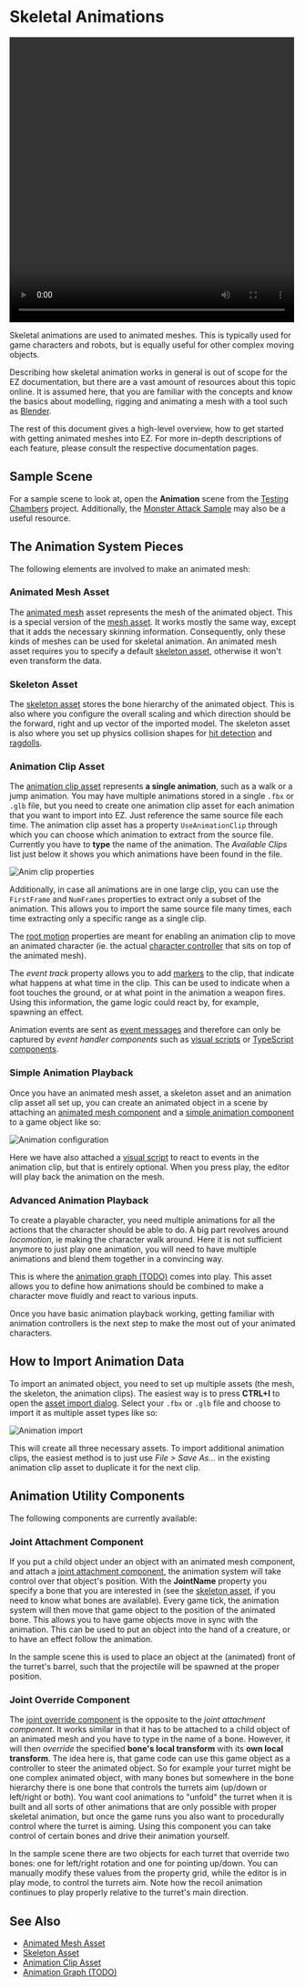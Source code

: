 # Skeletal Animations

<video src="../media/skeletal-anim.webm" width="500" height="500" autoplay loop></video>

Skeletal animations are used to animated meshes. This is typically used for game characters and robots, but is equally useful for other complex moving objects.

Describing how skeletal animation works in general is out of scope for the EZ documentation, but there are a vast amount of resources about this topic online. It is assumed here, that you are familiar with the concepts and know the basics about modelling, rigging and animating a mesh with a tool such as [Blender](https://www.blender.org).

The rest of this document gives a high-level overview, how to get started with getting animated meshes into EZ. For more in-depth descriptions of each feature, please consult the respective documentation pages.

## Sample Scene

For a sample scene to look at, open the **Animation** scene from the [Testing Chambers](../../../samples/testing-chambers.md) project. Additionally, the [Monster Attack Sample](../../../samples/monster-attack/monster-attack.md) may also be a useful resource.

## The Animation System Pieces

The following elements are involved to make an animated mesh:

### Animated Mesh Asset

The [animated mesh](animated-mesh-asset.md) asset represents the mesh of the animated object. This is a special version of the [mesh asset](../../graphics/meshes/mesh-asset.md). It works mostly the same way, except that it adds the necessary skinning information. Consequently, only these kinds of meshes can be used for skeletal animation. An animated mesh asset requires you to specify a default [skeleton asset](skeleton-asset.md), otherwise it won't even transform the data.

### Skeleton Asset

The [skeleton asset](skeleton-asset.md) stores the bone hierarchy of the animated object. This is also where you configure the overall scaling and which direction should be the forward, right and up vector of the imported model. The skeleton asset is also where you set up physics collision shapes for [hit detection](../../physics/jolt/ragdolls/jolt-hitbox-component.md) and [ragdolls](../../physics/jolt/ragdolls/jolt-ragdoll-component.md).

### Animation Clip Asset

The [animation clip asset](animation-clip-asset.md) represents **a single animation**, such as a walk or a jump animation. You may have multiple animations stored in a single `.fbx` or `.glb` file, but you need to create one animation clip asset for each animation that you want to import into EZ. Just reference the same source file each time. The animation clip asset has a property `UseAnimationClip` through which you can choose which animation to extract from the source file. Currently you have to **type** the name of the animation. The *Available Clips* list just below it shows you which animations have been found in the file.

![Anim clip properties](../media/anim-clip-properties.png)

Additionally, in case all animations are in one large clip, you can use the `FirstFrame` and `NumFrames` properties to extract only a subset of the animation. This allows you to import the same source file many times, each time extracting only a specific range as a single clip.

The [root motion](root-motion.md) properties are meant for enabling an animation clip to move an animated character (ie. the actual [character controller](../../physics/jolt/special/jolt-character-controller.md) that sits on top of the animated mesh).

The *event track* property allows you to add [markers](animation-events.md) to the clip, that indicate what happens at what time in the clip. This can be used to indicate when a foot touches the ground, or at what point in the animation a weapon fires. Using this information, the game logic could react by, for example, spawning an effect.

Animation events are sent as [event messages](../../runtime/world/world-messaging.md#event-messages) and therefore can only be captured by *event handler components* such as [visual scripts](../../custom-code/visual-script/visual-script-overview.md) or [TypeScript components](../../custom-code/typescript/typescript-overview.md).

### Simple Animation Playback

Once you have an animated mesh asset, a skeleton asset and an animation clip asset all set up, you can create an animated object in a scene by attaching an [animated mesh component](animated-mesh-component.md) and a [simple animation component](simple-animation-component.md) to a game object like so:

![Animation configuration](../media/anim-setup.png)

Here we have also attached a [visual script](../../custom-code/visual-script/visual-script-overview.md) to react to events in the animation clip, but that is entirely optional. When you press play, the editor will play back the animation on the mesh.

### Advanced Animation Playback

To create a playable character, you need multiple animations for all the actions that the character should be able to do. A big part revolves around *locomotion*, ie making the character walk around. Here it is not sufficient anymore to just play one animation, you will need to have multiple animations and blend them together in a convincing way.

This is where the [animation graph (TODO)](animation-controller/animation-graph-overview.md) comes into play. This asset allows you to define how animations should be combined to make a character move fluidly and react to various inputs.

Once you have basic animation playback working, getting familiar with animation controllers is the next step to make the most out of your animated characters.

## How to Import Animation Data

To import an animated object, you need to set up multiple assets (the mesh, the skeleton, the animation clips). The easiest way is to press **CTRL+I** to open the [asset import dialog](../../assets/import-assets.md). Select your `.fbx` or `.glb` file and choose to import it as multiple asset types like so:

![Animation import](../media/anim-import.png)

This will create all three necessary assets. To import additional animation clips, the easiest method is to just use *File > Save As...* in the existing animation clip asset to duplicate it for the next clip.

## Animation Utility Components

The following components are currently available:

### Joint Attachment Component

If you put a child object under an object with an animated mesh component, and attach a [joint attachment component](joint-attachment-component.md), the animation system will take control over that object's position. With the **JointName** property you specify a bone that you are interested in (see the [skeleton asset](skeleton-asset.md), if you need to know what bones are available). Every game tick, the animation system will then move that game object to the position of the animated bone. This allows you to have game objects move in sync with the animation. This can be used to put an object into the hand of a creature, or to have an effect follow the animation.

In the sample scene this is used to place an object at the (animated) front of the turret's barrel, such that the projectile will be spawned at the proper position.

### Joint Override Component

The [joint override component](joint-override-component.md) is the opposite to the *joint attachment component*. It works similar in that it has to be attached to a child object of an animated mesh and you have to type in the name of a bone. However, it will then *override* the specified **bone's local transform** with its **own local transform**. The idea here is, that game code can use this game object as a controller to steer the animated object. So for example your turret might be one complex animated object, with many bones but somewhere in the bone hierarchy there is one bone that controls the turrets aim (up/down or left/right or both). You want cool animations to "unfold" the turret when it is built and all sorts of other animations that are only possible with proper skeletal animation, but once the game runs you also want to procedurally control where the turret is aiming. Using this component you can take control of certain bones and drive their animation yourself.

In the sample scene there are two objects for each turret that override two bones: one for left/right rotation and one for pointing up/down. You can manually modify these values from the property grid, while the editor is in play mode, to control the turrets aim. Note how the recoil animation continues to play properly relative to the turret's main direction.

## See Also

* [Animated Mesh Asset](animated-mesh-asset.md)
* [Skeleton Asset](skeleton-asset.md)
* [Animation Clip Asset](animation-clip-asset.md)
* [Animation Graph (TODO)](animation-controller/animation-graph-overview.md)
